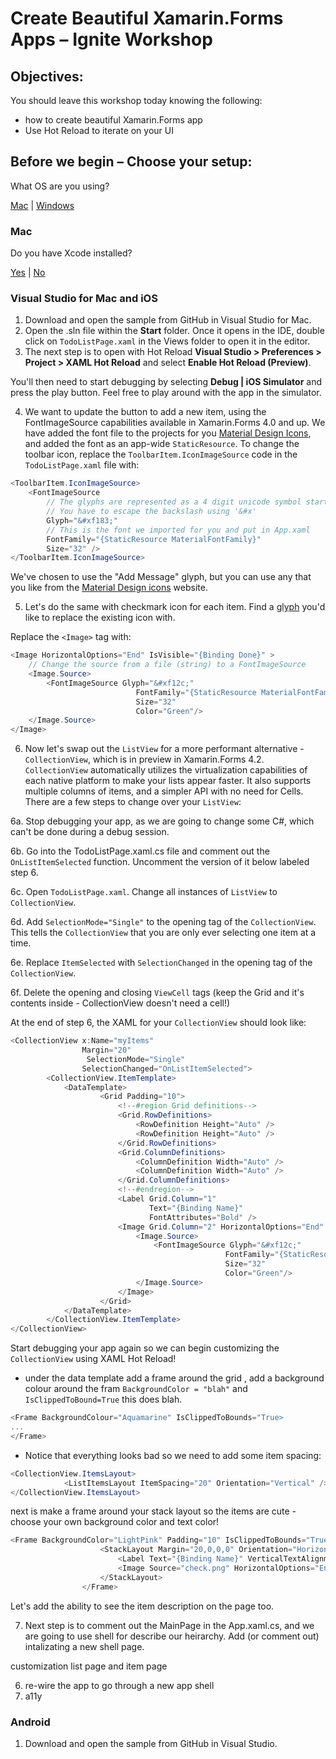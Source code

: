 # Create Beautiful Xamarin.Forms Apps – Ignite Workshop

## Objectives:

You should leave this workshop today knowing the following:

- how to create beautiful Xamarin.Forms app
- Use Hot Reload to iterate on your UI


## Before we begin – Choose your setup:

What OS are you using?

[Mac](#mac) | [Windows](#android)

### <a id="mac"></a>Mac

Do you have Xcode installed?

[Yes](#macios) | [No](#android)

### <a id="macios"></a>Visual Studio for Mac and iOS

1. Download and open the sample from GitHub in Visual Studio for Mac.
2. Open the .sln file within the **Start** folder. Once it opens in the IDE, double click on `TodoListPage.xaml` in the Views folder to open it in the editor.
3. The next step is to open with Hot Reload **Visual Studio > Preferences > Project > XAML Hot Reload** and select **Enable Hot Reload (Preview)**.

You'll then need to start debugging by selecting **Debug | iOS Simulator** and press the play button.
Feel free to play around with the app in the simulator.

4. We want to update the button to add a new item, using the FontImageSource capabilities available in Xamarin.Forms 4.0 and up. We have added the font file to the projects for you [Material Design Icons](materialdesignicons.com), and added the font as an app-wide `StaticResource`. To change the toolbar icon, replace the `ToolbarItem.IconImageSource` code in the `TodoListPage.xaml` file with:

```csharp
<ToolbarItem.IconImageSource>
    <FontImageSource 
        // The glyphs are represented as a 4 digit unicode symbol starting with '\'
        // You have to escape the backslash using '&#x'
        Glyph="&#xf183;"
        // This is the font we imported for you and put in App.xaml
        FontFamily="{StaticResource MaterialFontFamily}"
        Size="32" />
</ToolbarItem.IconImageSource>
```

We've chosen to use the "Add Message" glyph, but you can use any that you like from the [Material Design icons](https://cdn.materialdesignicons.com/4.5.95/) website.

5. Let's do the same with checkmark icon for each item. Find a [glyph]((https://cdn.materialdesignicons.com/4.5.95/)) you'd like to replace the existing icon with.

Replace the `<Image>` tag with:

```csharp
<Image HorizontalOptions="End" IsVisible="{Binding Done}" >
    // Change the source from a file (string) to a FontImageSource
    <Image.Source>
        <FontImageSource Glyph="&#xf12c;"
                            FontFamily="{StaticResource MaterialFontFamily}"
                            Size="32"
                            Color="Green"/>
    </Image.Source>
</Image>
```

6. Now let's swap out the `ListView` for a more performant alternative - `CollectionView`, which is in preview in Xamarin.Forms 4.2. `CollectionView` automatically utilizes the virtualization capabilities of each native platform to make your lists appear faster. It also supports multiple columns of items, and a simpler API with no need for Cells. There are a few steps to change over your `ListView`:

6a. Stop debugging your app, as we are going to change some C#, which can't be done during a debug session.

6b. Go into the TodoListPage.xaml.cs file and comment out the `OnListItemSelected` function. Uncomment the version of it below labeled step 6.

6c. Open `TodoListPage.xaml`. Change all instances of `ListView` to `CollectionView`.

6d. Add `SelectionMode="Single"` to the opening tag of the `CollectionView`. This tells the `CollectionView` that you are only ever selecting one item at a time.

6e. Replace `ItemSelected` with `SelectionChanged` in the opening tag of the `CollectionView`.

6f. Delete the opening and closing `ViewCell` tags (keep the Grid and it's contents inside - CollectionView doesn't need a cell!)

At the end of step 6, the XAML for your `CollectionView` should look like:

```csharp
<CollectionView x:Name="myItems"
                Margin="20"
                 SelectionMode="Single"
                SelectionChanged="OnListItemSelected">
		<CollectionView.ItemTemplate>
			<DataTemplate>
                    <Grid Padding="10">
                        <!--#region Grid definitions-->
                        <Grid.RowDefinitions>
                            <RowDefinition Height="Auto" />
                            <RowDefinition Height="Auto" />
                        </Grid.RowDefinitions>
                        <Grid.ColumnDefinitions>
                            <ColumnDefinition Width="Auto" />
                            <ColumnDefinition Width="Auto" />
                        </Grid.ColumnDefinitions>
                        <!--#endregion-->
                        <Label Grid.Column="1"
                               Text="{Binding Name}"
                               FontAttributes="Bold" />
                        <Image Grid.Column="2" HorizontalOptions="End" Grid.RowSpan="2" IsVisible="{Binding Done}" >
                            <Image.Source>
                                <FontImageSource Glyph="&#xf12c;"
                                                FontFamily="{StaticResource MaterialFontFamily}"
                                                Size="32"
                                                Color="Green"/>
                            </Image.Source>
                        </Image>
                    </Grid>
			</DataTemplate>
		</CollectionView.ItemTemplate>
</CollectionView>
```

Start debugging your app again so we can begin customizing the `CollectionView` using XAML Hot Reload!

- under the data template add a frame around the grid , add a background colour around the fram `BackgroundColor = "blah"` and `IsClippedToBound=True` this does blah.

```csharp
<Frame BackgroundColour="Aquamarine" IsClippedToBounds="True>
...
</Frame>
```

- Notice that everything looks bad so we need to add some item spacing:

```csharp
<CollectionView.ItemsLayout>
            <ListItemsLayout ItemSpacing="20" Orientation="Vertical" />
</CollectionView.ItemsLayout>
```

next is make a frame around your stack layout so the items are cute - choose your own background color and text color!

```csharp
<Frame BackgroundColor="LightPink" Padding="10" IsClippedToBounds="True">
                    <StackLayout Margin="20,0,0,0" Orientation="Horizontal" HorizontalOptions="FillAndExpand">
						<Label Text="{Binding Name}" VerticalTextAlignment="Center" HorizontalOptions="StartAndExpand" TextColor="DarkMagenta" />
						<Image Source="check.png" HorizontalOptions="End" IsVisible="{Binding Done}" />
					</StackLayout>
                </Frame>
```

Let's add the ability to see the item description on the page too. 

7. Next step is to comment out the MainPage in the App.xaml.cs, and we are going to use shell for describe our heirarchy. Add (or comment out) intalizating a new shell page.


customization list page and item page


6. re-wire the app to go through a new app shell
7. a11y

### <a id="android"></a>Android

1. Download and open the sample from GitHub in Visual Studio.






<Grid Padding="10">
                        <!--#region Grid definitions-->
                        <Grid.RowDefinitions>
                            <RowDefinition Height="Auto" />
                            <RowDefinition Height="Auto" />
                        </Grid.RowDefinitions>
                        <Grid.ColumnDefinitions>
                            <ColumnDefinition Width="Auto" />
                            <ColumnDefinition Width="Auto" />
                        </Grid.ColumnDefinitions>
                        <!--#endregion-->
                        <Label Grid.Column="1"
                               Text="{Binding Name}"
                               FontAttributes="Bold" />
                        <Label Grid.Row="1"
                               Grid.Column="1"
                               Text="{Binding Notes}"
                               FontAttributes="Italic"
                               VerticalOptions="End" />
                        <Image Grid.Column="2" HorizontalOptions="End" Grid.RowSpan="2" IsVisible="{Binding Done}" >
                            <Image.Source>
                                <FontImageSource Glyph="&#xf12c;"
                                                FontFamily="{StaticResource MaterialFontFamily}"
                                                Size="32"
                                                Color="Green"/>
                            </Image.Source>
                        </Image>
                    </Grid>